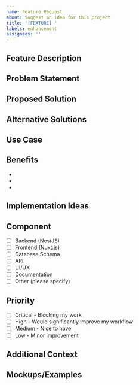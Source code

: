 ```yaml
---
name: Feature Request
about: Suggest an idea for this project
title: '[FEATURE] '
labels: enhancement
assignees: ''
---
```


## Feature Description

<!-- A clear and concise description of the feature you'd like to see -->

## Problem Statement

<!-- Is your feature request related to a problem? Please describe -->
<!-- Example: I'm always frustrated when [...] -->

## Proposed Solution

<!-- Describe the solution you'd like -->

## Alternative Solutions

<!-- Describe any alternative solutions or features you've considered -->

## Use Case

<!-- Describe how this feature would be used -->

## Benefits

<!-- What benefits would this feature provide? -->

- 
- 
- 

## Implementation Ideas

<!-- Optional: Share any ideas about how this could be implemented -->

## Component

<!-- Which part of the application would this affect? -->

- [ ] Backend (NestJS)
- [ ] Frontend (Nuxt.js)
- [ ] Database Schema
- [ ] API
- [ ] UI/UX
- [ ] Documentation
- [ ] Other (please specify)

## Priority

<!-- How important is this feature to you? -->

- [ ] Critical - Blocking my work
- [ ] High - Would significantly improve my workflow
- [ ] Medium - Nice to have
- [ ] Low - Minor improvement

## Additional Context

<!-- Add any other context, screenshots, or examples about the feature request here -->

## Mockups/Examples

<!-- If applicable, add mockups, wireframes, or examples from other applications -->
